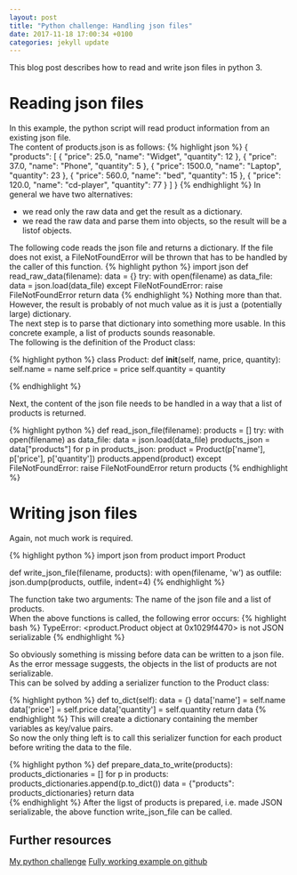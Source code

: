 ```yaml
---
layout: post
title: "Python challenge: Handling json files"
date: 2017-11-18 17:00:34 +0100
categories: jekyll update
---
```


This blog post describes how to read and write json files in python 3.<br/>

# Reading json files
In this example, the python script will read product information from an existing json file.<br/>
The content of products.json is as follows:
{% highlight json %}
{
    "products": [
        {
            "price": 25.0,
            "name": "Widget",
            "quantity": 12
        },
        {
            "price": 37.0,
            "name": "Phone",
            "quantity": 5
        },
        {
            "price": 1500.0,
            "name": "Laptop",
            "quantity": 23
        },
        {
            "price": 560.0,
            "name": "bed",
            "quantity": 15
        },
        {
            "price": 120.0,
            "name": "cd-player",
            "quantity": 77
        }
    ]
}
{% endhighlight %}
In general we have two alternatives:

* we read only the raw data and get the result as a dictionary.
* we read the raw data and parse them into objects, so the result will be a listof objects.

The following code reads the json file and returns a dictionary. If the file does not exist, a FileNotFoundError will be thrown that has to be handled by the caller of this function.
{% highlight python %}
import json
def read_raw_data(filename):
  data = {}
  try:
    with open(filename) as data_file:    
      data = json.load(data_file)
  except FileNotFoundError:
    raise FileNotFoundError
  return data 
{% endhighlight %}
Nothing more than that. However, the result is probably of not much value as it is just a (potentially large) dictionary.<br/>
The next step is to parse that dictionary into something more usable. In this concrete example, a list of products sounds reasonable.<br/>
The following is the definition of the Product class:

{% highlight python %}
class Product:
  def __init__(self, name, price, quantity):
    self.name = name
    self.price = price
    self.quantity = quantity

{% endhighlight %}

Next, the content of the json file needs to be handled in a way that a list of products is returned.

{% highlight python %}
def read_json_file(filename):
  products = []
  try:
    with open(filename) as data_file:
      data = json.load(data_file)
    products_json = data["products"]
    for p in products_json:
      product = Product(p['name'], p['price'], p['quantity'])
      products.append(product)
  except FileNotFoundError:
    raise FileNotFoundError
  return products
{% endhighlight %}

# Writing json files
Again, not much work is required.

{% highlight python %}
import json
from product import Product

def write_json_file(filename, products):
  with open(filename, 'w') as outfile:
    json.dump(products, outfile, indent=4)
{% endhighlight %}

The function take two arguments: The name of the json file and a list of products.<br/>
When the above functions is called, the following error occurs:
{% highlight bash %}
TypeError: <product.Product object at 0x1029f4470> is not JSON serializable
{% endhighlight %}

So obviously something is missing before data can be written to a json file. As the error message suggests, the objects in the list of products are not serializable.<br/>
This can be solved by adding a serializer function to the Product class:

{% highlight python %}
  def to_dict(self):
    data = {}
    data['name'] = self.name
    data['price'] = self.price
    data['quantity'] = self.quantity
    return data
{% endhighlight %}
This will create a dictionary containing the member variables as key/value pairs.<br/>
So now the only thing left is to call this serializer function for each product before writing the data to the file.

{% highlight python %}
def prepare_data_to_write(products):
  products_dictionaries = []
  for p in products:
    products_dictionaries.append(p.to_dict())
  data = {"products": products_dictionaries}
  return data  
{% endhighlight %}
After the ligst of products is prepared, i.e. made JSON serializable, the above function write_json_file can be called.

## Further resources
[My python challenge](https://mbaeumer.github.io/jekyll/update/2017/05/30/python-challenge-intro.html)
[Fully working example on github](https://github.com/mbaeumer/python-challenge/tree/master/block7-fileio/simple_file_read_write/json)
